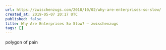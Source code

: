```yaml
---
url: https://zwischenzugs.com/2018/10/02/why-are-enterprises-so-slow/
created_at: 2019-05-07 20:17 UTC
published: false
title: Why Are Enterprises So Slow? – zwischenzugs
tags: []
---
```


polygon of pain
